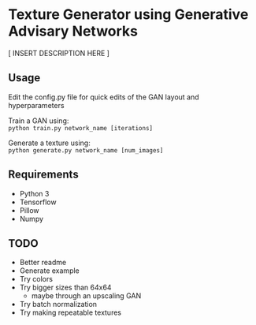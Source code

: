 # Texture Generator using Generative Advisary Networks
[ INSERT DESCRIPTION HERE ]

## Usage
Edit the config.py file for quick edits of the GAN layout and hyperparameters

Train a GAN using:  
```python train.py network_name [iterations]```

Generate a texture using:  
```python generate.py network_name [num_images]```

## Requirements
 - Python 3
 - Tensorflow
 - Pillow
 - Numpy

## TODO
 - Better readme
 - Generate example
 - Try colors
 - Try bigger sizes than 64x64
    - maybe through an upscaling GAN
 - Try batch normalization
 - Try making repeatable textures
